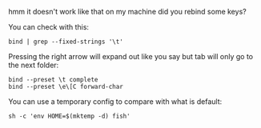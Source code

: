 hmm it doesn't work like that on my machine did you rebind some keys?

You can check with this:

    bind | grep --fixed-strings '\t'

Pressing the right arrow will expand out like you say but tab will only go to the next folder:

    bind --preset \t complete
    bind --preset \e\[C forward-char

You can use a temporary config to compare with what is default:

    sh -c 'env HOME=$(mktemp -d) fish'
